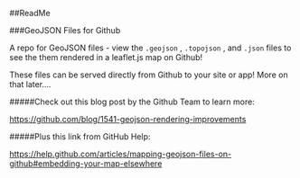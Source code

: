 ##ReadMe

###GeoJSON Files for Github

A repo for GeoJSON files - view the <code>.geojson</code> , <code>.topojson</code> , and <code>.json</code> files to see the them rendered in a leaflet.js map on Github!  

These files can be served directly from Github to your site or app! More on that later....  

#####Check out this blog post by the Github Team to learn more:

<https://github.com/blog/1541-geojson-rendering-improvements>

#####Plus this link from GitHub Help:

<https://help.github.com/articles/mapping-geojson-files-on-github#embedding-your-map-elsewhere>

